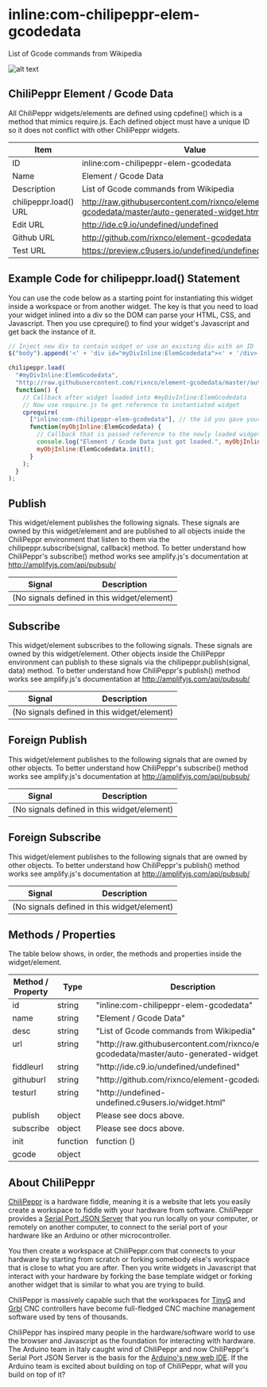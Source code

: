 # inline:com-chilipeppr-elem-gcodedata
List of Gcode commands from Wikipedia

![alt text](screenshot.png "Screenshot")

## ChiliPeppr Element / Gcode Data

All ChiliPeppr widgets/elements are defined using cpdefine() which is a method
that mimics require.js. Each defined object must have a unique ID so it does
not conflict with other ChiliPeppr widgets.

| Item                  | Value           |
| -------------         | ------------- | 
| ID                    | inline:com-chilipeppr-elem-gcodedata |
| Name                  | Element / Gcode Data |
| Description           | List of Gcode commands from Wikipedia |
| chilipeppr.load() URL | http://raw.githubusercontent.com/rixnco/element-gcodedata/master/auto-generated-widget.html |
| Edit URL              | http://ide.c9.io/undefined/undefined |
| Github URL            | http://github.com/rixnco/element-gcodedata |
| Test URL              | https://preview.c9users.io/undefined/undefined/widget.html |

## Example Code for chilipeppr.load() Statement

You can use the code below as a starting point for instantiating this widget 
inside a workspace or from another widget. The key is that you need to load 
your widget inlined into a div so the DOM can parse your HTML, CSS, and 
Javascript. Then you use cprequire() to find your widget's Javascript and get 
back the instance of it.

```javascript
// Inject new div to contain widget or use an existing div with an ID
$("body").append('<' + 'div id="myDivInline:ElemGcodedata"><' + '/div>');

chilipeppr.load(
  "#myDivInline:ElemGcodedata",
  "http://raw.githubusercontent.com/rixnco/element-gcodedata/master/auto-generated-widget.html",
  function() {
    // Callback after widget loaded into #myDivInline:ElemGcodedata
    // Now use require.js to get reference to instantiated widget
    cprequire(
      ["inline:com-chilipeppr-elem-gcodedata"], // the id you gave your widget
      function(myObjInline:ElemGcodedata) {
        // Callback that is passed reference to the newly loaded widget
        console.log("Element / Gcode Data just got loaded.", myObjInline:ElemGcodedata);
        myObjInline:ElemGcodedata.init();
      }
    );
  }
);

```

## Publish

This widget/element publishes the following signals. These signals are owned by this widget/element and are published to all objects inside the ChiliPeppr environment that listen to them via the 
chilipeppr.subscribe(signal, callback) method. 
To better understand how ChiliPeppr's subscribe() method works see amplify.js's documentation at http://amplifyjs.com/api/pubsub/

  <table id="com-chilipeppr-elem-pubsubviewer-pub" class="table table-bordered table-striped">
      <thead>
          <tr>
              <th style="">Signal</th>
              <th style="">Description</th>
          </tr>
      </thead>
      <tbody>
      <tr><td colspan="2">(No signals defined in this widget/element)</td></tr>    
      </tbody>
  </table>

## Subscribe

This widget/element subscribes to the following signals. These signals are owned by this widget/element. Other objects inside the ChiliPeppr environment can publish to these signals via the chilipeppr.publish(signal, data) method. 
To better understand how ChiliPeppr's publish() method works see amplify.js's documentation at http://amplifyjs.com/api/pubsub/

  <table id="com-chilipeppr-elem-pubsubviewer-sub" class="table table-bordered table-striped">
      <thead>
          <tr>
              <th style="">Signal</th>
              <th style="">Description</th>
          </tr>
      </thead>
      <tbody>
      <tr><td colspan="2">(No signals defined in this widget/element)</td></tr>    
      </tbody>
  </table>

## Foreign Publish

This widget/element publishes to the following signals that are owned by other objects. 
To better understand how ChiliPeppr's subscribe() method works see amplify.js's documentation at http://amplifyjs.com/api/pubsub/

  <table id="com-chilipeppr-elem-pubsubviewer-foreignpub" class="table table-bordered table-striped">
      <thead>
          <tr>
              <th style="">Signal</th>
              <th style="">Description</th>
          </tr>
      </thead>
      <tbody>
      <tr><td colspan="2">(No signals defined in this widget/element)</td></tr>    
      </tbody>
  </table>

## Foreign Subscribe

This widget/element publishes to the following signals that are owned by other objects.
To better understand how ChiliPeppr's publish() method works see amplify.js's documentation at http://amplifyjs.com/api/pubsub/

  <table id="com-chilipeppr-elem-pubsubviewer-foreignsub" class="table table-bordered table-striped">
      <thead>
          <tr>
              <th style="">Signal</th>
              <th style="">Description</th>
          </tr>
      </thead>
      <tbody>
      <tr><td colspan="2">(No signals defined in this widget/element)</td></tr>    
      </tbody>
  </table>

## Methods / Properties

The table below shows, in order, the methods and properties inside the widget/element.

  <table id="com-chilipeppr-elem-methodsprops" class="table table-bordered table-striped">
      <thead>
          <tr>
              <th style="">Method / Property</th>
              <th>Type</th>
              <th style="">Description</th>
          </tr>
      </thead>
      <tbody>
      <tr valign="top"><td>id</td><td>string</td><td>"inline:com-chilipeppr-elem-gcodedata"</td></tr><tr valign="top"><td>name</td><td>string</td><td>"Element / Gcode Data"</td></tr><tr valign="top"><td>desc</td><td>string</td><td>"List of Gcode commands from Wikipedia"</td></tr><tr valign="top"><td>url</td><td>string</td><td>"http://raw.githubusercontent.com/rixnco/element-gcodedata/master/auto-generated-widget.html"</td></tr><tr valign="top"><td>fiddleurl</td><td>string</td><td>"http://ide.c9.io/undefined/undefined"</td></tr><tr valign="top"><td>githuburl</td><td>string</td><td>"http://github.com/rixnco/element-gcodedata"</td></tr><tr valign="top"><td>testurl</td><td>string</td><td>"http://undefined-undefined.c9users.io/widget.html"</td></tr><tr valign="top"><td>publish</td><td>object</td><td>Please see docs above.</td></tr><tr valign="top"><td>subscribe</td><td>object</td><td>Please see docs above.</td></tr><tr valign="top"><td>init</td><td>function</td><td>function () </td></tr><tr valign="top"><td>gcode</td><td>object</td><td></td></tr>
      </tbody>
  </table>


## About ChiliPeppr

[ChiliPeppr](http://chilipeppr.com) is a hardware fiddle, meaning it is a 
website that lets you easily
create a workspace to fiddle with your hardware from software. ChiliPeppr provides
a [Serial Port JSON Server](https://github.com/johnlauer/serial-port-json-server) 
that you run locally on your computer, or remotely on another computer, to connect to 
the serial port of your hardware like an Arduino or other microcontroller.

You then create a workspace at ChiliPeppr.com that connects to your hardware 
by starting from scratch or forking somebody else's
workspace that is close to what you are after. Then you write widgets in
Javascript that interact with your hardware by forking the base template 
widget or forking another widget that
is similar to what you are trying to build.

ChiliPeppr is massively capable such that the workspaces for 
[TinyG](http://chilipeppr.com/tinyg) and [Grbl](http://chilipeppr.com/grbl) CNC 
controllers have become full-fledged CNC machine management software used by
tens of thousands.

ChiliPeppr has inspired many people in the hardware/software world to use the
browser and Javascript as the foundation for interacting with hardware. The
Arduino team in Italy caught wind of ChiliPeppr and now
ChiliPeppr's Serial Port JSON Server is the basis for the 
[Arduino's new web IDE](https://create.arduino.cc/). If the Arduino team is excited about building on top
of ChiliPeppr, what
will you build on top of it?

